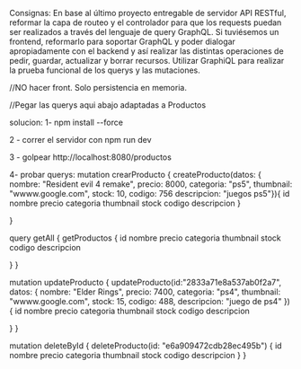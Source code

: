 Consignas:
En base al último proyecto entregable de servidor API RESTful, reformar la capa de routeo y el controlador para que los requests puedan ser realizados a través del lenguaje de query GraphQL.
Si tuviésemos un frontend, reformarlo para soportar GraphQL y poder dialogar apropiadamente con el backend y así realizar las distintas operaciones de pedir, guardar, actualizar y borrar recursos.
Utilizar GraphiQL para realizar la prueba funcional de los querys y las mutaciones.

//NO hacer front. Solo persistencia en memoria.

//Pegar las querys aqui abajo adaptadas a Productos

solucion:
1- npm install --force

2 - correr el servidor con npm run dev

3 - golpear http://localhost:8080/productos

4- probar querys:
mutation crearProducto {
createProducto(datos: {
nombre: "Resident evil 4 remake",
precio: 8000,
categoria: "ps5",
thumbnail: "wwww.google.com",
stock: 10,
codigo: 756
descripcion: "juegos ps5"}){
id
nombre
precio
categoria
thumbnail
stock
codigo
descripcion
}

}

query getAll {
getProductos {
id
nombre
precio
categoria
thumbnail
stock
codigo
descripcion

}
}

mutation updateProducto {
updateProducto(id:"2833a71e8a537ab0f2a7", datos: {
nombre: "Elder Rings",
precio: 7400,
categoria: "ps4",
thumbnail: "wwww.google.com",
stock: 15,
codigo: 488,
descripcion: "juego de ps4"
}) {
id
nombre
precio
categoria
thumbnail
stock
codigo
descripcion

}
}

mutation deleteById {
deleteProducto(id: "e6a909472cdb28ec495b") {
id
nombre
precio
categoria
thumbnail
stock
codigo
descripcion
}
}
